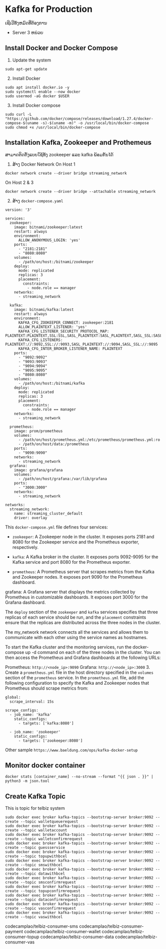 # Kafka for Production
ເຊີເວີທັງຫມົດທີ່ຕ້ອງການ
- Server 3 ຫນ່ວຍ
## Install Docker and Docker Compose
1. Update the system
```
sudo apt-get update
```

2. Install Docker
``` 
sudo apt install docker.io -y
sudo systemctl enable --now docker
sudo usermod -aG docker $USER
```
3. Install Docker compose
```
sudo curl -L "https://github.com/docker/compose/releases/download/1.27.4/docker-compose-$(uname -s)-$(uname -m)" -o /usr/local/bin/docker-compose
sudo chmod +x /usr/local/bin/docker-compose
```

## Installation Kafka, Zookeeper and Prothemeus
ສາມາດຕິດຕັ້ງແບບໃຊ້ທັງ zookeeper ແລະ kafka ພ້ອມກັນໄດ້
1. ສ້າງ Docker Network
On Host 1
```
docker network create --driver bridge streaming_network
```
On Host 2 & 3
```
docker network create --driver bridge --attachable streaming_network
```
2. ສ້າງ `docker-compose.yaml`
```
version: '3'

services:
  zookeeper:
    image: bitnami/zookeeper:latest
    restart: always
    environment:
      ALLOW_ANONYMOUS_LOGIN: 'yes'
    ports:
      - "2181:2181"
      - "8080:8080"
    volumes:
      - /path/on/host:/bitnami/zookeeper
    deploy:
      mode: replicated
      replicas: 3
      placement:
        constraints:
          - node.role == manager
    networks:
      - streaming_network

  kafka:
    image: bitnami/kafka:latest
    restart: always
    environment:
      KAFKA_CFG_ZOOKEEPER_CONNECT: zookeeper:2181
      ALLOW_PLAINTEXT_LISTENER: 'yes'
      KAFKA_CFG_LISTENER_SECURITY_PROTOCOL_MAP: PLAINTEXT:PLAINTEXT,SSL:SSL,SASL_PLAINTEXT:SASL_PLAINTEXT,SASL_SSL:SASL_SSL
      KAFKA_CFG_LISTENERS: PLAINTEXT://:9092,SSL://:9093,SASL_PLAINTEXT://:9094,SASL_SSL://:9095
      KAFKA_CFG_INTER_BROKER_LISTENER_NAME: PLAINTEXT
    ports:
      - "9092:9092"
      - "9093:9093"
      - "9094:9094"
      - "9095:9095"
      - "8080:8080"
    volumes:
      - /path/on/host:/bitnami/kafka
    deploy:
      mode: replicated
      replicas: 3
      placement:
        constraints:
          - node.role == manager
    networks:
      - streaming_network

  prometheus:
    image: prom/prometheus
    volumes:
      - /path/on/host/prometheus.yml:/etc/prometheus/prometheus.yml:ro
      - /path/on/host/data:/prometheus
    ports:
      - "9090:9090"
    networks:
      - streaming_network
  grafana:
    image: grafana/grafana
    volumes:
      - /path/on/host/grafana:/var/lib/grafana
    ports:
      - "3000:3000"
    networks:
      - streaming_network

networks:
  streaming_network:
    name: streaming_cluster_default
    driver: overlay
```
This `docker-compose.yml` file defines four services:

- `zookeeper`: A Zookeeper node in the cluster. It exposes ports 2181 and 8080 for the Zookeeper service and the Prometheus exporter, respectively.

- `kafka`: A Kafka broker in the cluster. It exposes ports 9092-9095 for the Kafka service and port 8080 for the Prometheus exporter.

- `prometheus`: A Prometheus server that scrapes metrics from the Kafka and Zookeeper nodes. It exposes port 9090 for the Prometheus dashboard.

grafana: A Grafana server that displays the metrics collected by Prometheus in customizable dashboards. It exposes port 3000 for the Grafana dashboard.

The `deploy` section of the `zookeeper` and `kafka` services specifies that three replicas of each service should be run, and the `placement` constraints ensure that the replicas are distributed across the three nodes in the cluster.

The my_network network connects all the services and allows them to communicate with each other using the service names as hostnames.

To start the Kafka cluster and the monitoring services, run the docker-compose up -d command on each of the three nodes in the cluster. You can then access the Prometheus and Grafana dashboards at the following URLs:

Prometheus: `http://<node_ip>:9090`
Grafana: `http://<node_ip>:3000`
3. Create a `prometheus.yml` file in the host directory specified in the `volumes` section of the `prometheus` service. In the `prometheus.yml` file, add the following configuration to specify the Kafka and Zookeeper nodes that Prometheus should scrape metrics from:
```
global:
  scrape_interval: 15s

scrape_configs:
  - job_name: 'kafka'
    static_configs:
      - targets: ['kafka:8080']

  - job_name: 'zookeeper'
    static_configs:
      - targets: ['zookeeper:8080']

```

Other sample
`https://www.baeldung.com/ops/kafka-docker-setup`

## Monitor docker container

```
docker stats [container_name] --no-stream --format "{{ json . }}" | python3 -m json.tool
```

## Create Kafka Topic
This is topic for telbiz system
```
sudo docker exec broker kafka-topics --bootstrap-server broker:9092 --create --topic walletqueuerequest 
sudo docker exec broker kafka-topics --bootstrap-server broker:9092 --create --topic walletaccount
sudo docker exec broker kafka-topics --bootstrap-server broker:9092 --create --topic walletconfirmrequest
sudo docker exec broker kafka-topics --bootstrap-server broker:9092 --create --topic guessservice
sudo docker exec broker kafka-topics --bootstrap-server broker:9092 --create --topic topupwithbcel
sudo docker exec broker kafka-topics --bootstrap-server broker:9092 --create --topic smswithbcel
sudo docker exec broker kafka-topics --bootstrap-server broker:9092 --create --topic datawithbcel
sudo docker exec broker kafka-topics --bootstrap-server broker:9092 --create --topic smsconfirmrequest
sudo docker exec broker kafka-topics --bootstrap-server broker:9092 --create --topic topupconfirmrequest
sudo docker exec broker kafka-topics --bootstrap-server broker:9092 --create --topic dataconfirmrequest
sudo docker exec broker kafka-topics --bootstrap-server broker:9092 --create --topic vasconfirmrequest
sudo docker exec broker kafka-topics --bootstrap-server broker:9092 --create --topic vaswithbcel
```
codecamplao/telbiz-consumer-sms
codecamplao/telbiz-consumer-payment
codecamplao/telbiz-consumer-wallet
codecamplao/telbiz-consumer-topup
codecamplao/telbiz-consumer-data
codecamplao/telbiz-consumer-vas